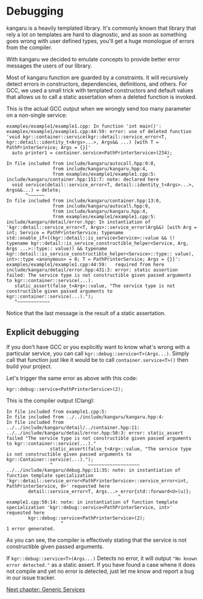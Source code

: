 Debugging
=========

kangaru is a heavily templated library. It's commonly known that library that rely a lot on templates are hard to diagnostic,
and as soon as something goes wrong with user defined types, you'll get a huge monologue of errors from the compiler.

With kangaru we decided to emulate concepts to provide better error messages the users of our library.

Most of kangaru function are guarded by a constraints. It will recursively detect errors in constructors, dependencies, definitions, and others.
For GCC, we used a small trick with templated constructors and default values that allows us to call a static assertation when a deleted function is invoked.

This is the aclual GCC output when we wrongly send too many parameter on a non-single service:

```
examples/example1/example1.cpp: In function 'int main()':
examples/example1/example1.cpp:44:59: error: use of deleted function 'void kgr::container::service(kgr::detail::service_error<T, kgr::detail::identity_t<Args>...>, Args&& ...) [with T = PathPrinterService; Args = {}]'
  auto printer1 = container.service<PathPrinterService>(234);
                                                           ^
In file included from include/kangaru/autocall.hpp:9:0,
                 from include/kangaru/kangaru.hpp:4,
                 from examples/example1/example1.cpp:5:
include/kangaru/container.hpp:151:7: note: declared here
  void service(detail::service_error<T, detail::identity_t<Args>...>, Args&&...) = delete;
       ^~~~~~~
In file included from include/kangaru/container.hpp:13:0,
                 from include/kangaru/autocall.hpp:9,
                 from include/kangaru/kangaru.hpp:4,
                 from examples/example1/example1.cpp:5:
include/kangaru/detail/error.hpp: In instantiation of 'kgr::detail::service_error<T, Args>::service_error(Arg&&) [with Arg = int; Service = PathPrinterService; typename std::enable_if<((kgr::detail::is_service<Service>::value && (! typename kgr::detail::is_service_constructible_helper<Service, Arg, Args ...>::type:: value)) && typename kgr::detail::is_service_constructible_helper<Service>::type:: value), int>::type <anonymous> = 0; T = PathPrinterService; Args = {}]':
examples/example1/example1.cpp:44:59:   required from here
include/kangaru/detail/error.hpp:431:3: error: static assertion failed: The service type is not constructible given passed arguments to kgr::container::service(...).
   static_assert(false_t<Arg>::value, "The service type is not constructible given passed arguments to kgr::container::service(...).");
   ^~~~~~~~~~~~~
```

Notice that the last message is the result of a static assertation.

## Explicit debugging

If you don't have GCC or you explicitly want to know what's wrong with a particular service, you can call `kgr::debug::service<T>(Args...)`.
Simply call that function just like it would be to call `container.service<T>()` then build your project. 

Let's trigger the same error as above with this code:

    kgr::debug::service<PathPrinterService>(2);

This is the compiler output (Clang):

    In file included from example1.cpp:5:
    In file included from ../../include/kangaru/kangaru.hpp:4:
    In file included from ../../include/kangaru/detail/../container.hpp:11:
    ../../include/kangaru/detail/error.hpp:50:3: error: static_assert failed "The service type is not constructible given passed arguments to kgr::container::service(...)."
                    static_assert(false_t<Arg>::value, "The service type is not constructible given passed arguments to kgr::Container::service(...).");
                    ^             ~~~~~~~~~~~~~~~~~~~
    ../../include/kangaru/debug.hpp:11:35: note: in instantiation of function template specialization 'kgr::detail::service_error<PathPrinterService>::service_error<int, PathPrinterService, 0>' requested here
            detail::service_error<T, Args...> error{std::forward<U>(u)};
                                             ^
    example1.cpp:50:14: note: in instantiation of function template specialization 'kgr::debug::service<PathPrinterService, int>' requested here
            kgr::debug::service<PathPrinterService>(2);
                        ^
    1 error generated.

As you can see, the compiler is effectively stating that the service is not constructible given passed arguments.

If `kgr::debug::service<T>(Args...)` Detects no error, it will output `"No known error detected."` as a static assert.
If you have found a case whene it does not compile and yet no error is detected, just let me know and report a bug in our issue tracker.

[Next chapter: Generic Services](section11_generic.md)
